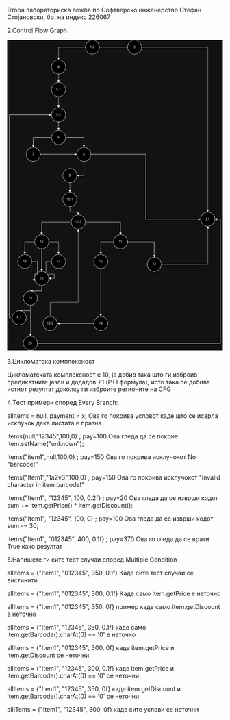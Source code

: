 Втора лабораториска вежба по Софтверско инженерство
Стефан Стојановски, бр. на индекс 226067

2.Control Flow Graph

![CFG](./images/graf.jpg)

3.Цикломатска комплексност 

Цикломатската комплексност е 10, ја добив така што ги 
изброив предикатните јазли и додадов +1 (P+1 формула),
исто така се добива истиот резултат доколку ги изброите регионите на CFG

4.Tест примери според Every Branch:

allItems = null, payment = x; Ова го покрива условот каде што се 
исврла исклучок дека листата е празна

items{null,"12345",100,0} ; pay=100 Ова гледа да се покрие 
item.setName("unknown");

items{"item1",null,100,0} ; pay=150 Ова го покрива исклучокот No "barcode!"

items{"Item1","1a2v3",100,0} ; pay=150 Ова го покрива исклучокот 
"Invalid character in item barcode!"

items{"Item1", "12345", 100, 0.2f} ; pay=20 Ова гледа да се изврши кодот 
sum += item.getPrice() * item.getDiscount();

items{"Item1", "12345", 100, 0} ; pay=100 Ова гледа да се изврши кодот
sum -= 30;

items{"Item1", "012345", 400, 0.1f} ; pay=370 Ова го гледа да се врати True 
како резултат

5.Напишете ги сите тест случаи според Multiple Condition

allItems = {"Item1", "012345", 350, 0.1f} Каде сите тест случаи се вистинити

allItems = {"Item1", "012345", 300, 0.1f} Каде само item.getPrice е неточно

allItems = {"Item1", "012345", 350, 0f} пример каде само
 item.getDiscount е неточно 


allItems = {"Item1", "12345", 350, 0.1f} каде само item.getBarcode().charAt(0) == '0' е неточно

allItems = {"Item1", "012345", 300, 0f} каде item.getPrice и item.getDiscount се неточни

allItems = {"Item1", "12345", 300, 0.1f} каде 
item.getPrice и item.getBarcode().charAt(0) == '0' се неточни

allItems = {"Item1", "12345", 350, 0f}  каде item.getDiscount и item.getBarcode().charAt(0) == '0' се неточни

allITems = {"Item1", "12345", 300, 0f} каде сите услови се неточни
